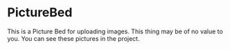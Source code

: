 # PictureBed
This is a Picture Bed for uploading images. This thing may be of no value to you. You can see these pictures in the project.
